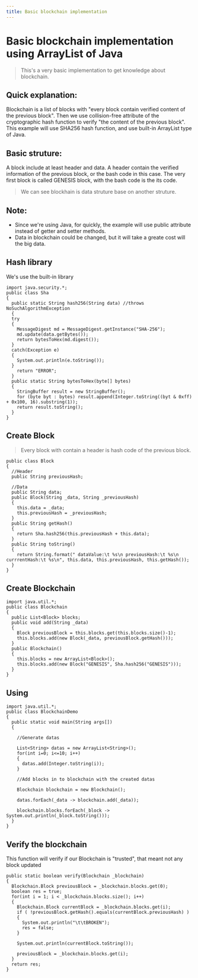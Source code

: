 ```yaml
---
title: Basic blockchain implementation
---
```


# Basic blockchain implementation using ArrayList of Java

> This's a very basic implementation to get knowledge about blockchain.

## Quick explanation:

Blockchain is a list of blocks with "every block contain verified content of the previous block".
Then we use collision-free attribute of the cryptographic hash function to verify "the content of the previous block".
This example will use SHA256 hash function, and use built-in ArrayList type of Java.

## Basic struture:

A block include at least header and data.
A header contain the verified information of the previous block, or the bash code in this case.
The very first block is called GENESIS block, with the bash code is the its code.

> We can see blockhain is data struture base on another struture.

## Note:
 - Since we're using Java, for quickly, the example will use public attribute instead of getter and setter methods.
 - Data in blockchain could be changed, but it will take a greate cost will the big data.

## Hash library
We's use the built-in library

```
import java.security.*;
public class Sha
{
  public static String hash256(String data) //throws NoSuchAlgorithmException 
  {
  try
  {
    MessageDigest md = MessageDigest.getInstance("SHA-256");
  	md.update(data.getBytes());
  	return bytesToHex(md.digest());
  }
  catch(Exception e)
  {
    System.out.println(e.toString());
  }
    return "ERROR";
  }
  public static String bytesToHex(byte[] bytes) 
  {
  	StringBuffer result = new StringBuffer();
  	for (byte byt : bytes) result.append(Integer.toString((byt & 0xff) + 0x100, 16).substring(1));
  	return result.toString();
  }
}
```

## Create Block

> Every block with contain a header is hash code of the previous block.
    
```
public class Block
{
  //Header
  public String previousHash;
  
  //Data
  public String data;
  public Block(String _data, String _previousHash)
  {
  	this.data = _data;
  	this.previousHash = _previousHash;
  }
  public String getHash()
  {
  	return Sha.hash256(this.previousHash + this.data);
  }
  public String toString()
  {
  	return String.format(" dataValue:\t %s\n previousHash:\t %s\n currrentHash:\t %s\n", this.data, this.previousHash, this.getHash());
  }
}

```
    
## Create Blockchain

```
import java.util.*;
public class Blockchain
{
  public List<Block> blocks;
  public void add(String _data)
  {
  	Block previousBlock = this.blocks.get(this.blocks.size()-1);
  	this.blocks.add(new Block(_data, previousBlock.getHash()));
  }
  public Blockchain()
  {
  	this.blocks = new ArrayList<Block>();
  	this.blocks.add(new Block("GENESIS", Sha.hash256("GENESIS")));
  }
}
```

## Using
    
```
import java.util.*;
public class BlockchainDemo
{
  public static void main(String args[])
  {
  
  	//Generate datas
  
  	List<String> datas = new ArrayList<String>();
  	for(int i=0; i<=10; i++)
  	{
  	  datas.add(Integer.toString(i));
  	}
  
  	//Add blocks in to blockchain with the created datas
  
  	Blockchain blockchain = new Blockchain();
  
  	datas.forEach(_data -> blockchain.add(_data));
  
  	blockchain.blocks.forEach(_block -> System.out.println(_block.toString()));
  }
}
```

## Verify the blockchain

This function will verify if our Blockchain is "trusted", that meant not any block updated


```
public static boolean verify(Blockchain _blockchain)
{
  Blockchain.Block previousBlock = _blockchain.blocks.get(0);
  boolean res = true;
  for(int i = 1; i < _blockchain.blocks.size(); i++)
  {
  	Blockchain.Block currentBlock = _blockchain.blocks.get(i);
  	if ( !previousBlock.getHash().equals(currentBlock.previousHash) )
  	{
  	  System.out.println("\t\tBROKEN");
  	  res = false;
  	}
  
  	System.out.println(currentBlock.toString());
  
  	previousBlock = _blockchain.blocks.get(i);
  }
  return res;
}

```
